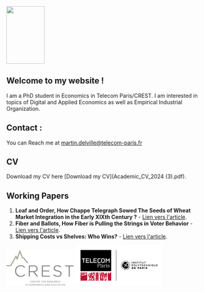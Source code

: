 

<img src="{{ site.author.avatar }}" alt="" width="100" height="150">

## Welcome to my website !

I am a PhD student in Economics in Telecom Paris/CREST. 
I am interested in topics of Digital and Applied Economics as well as Empirical Industrial Organization.

## Contact :

You can Reach me at [martin.delville@telecom-paris.fr](martin.delville@telecom-paris.fr)

## CV
Download my CV here [Download my CV](Academic_CV_2024 (3).pdf).


## Working Papers
1. **Loaf and Order, How Chappe Telegraph Sowed The Seeds of Wheat Market
Integration in the Early XIXth Century ?** - [Lien vers l'article](lien_article_1).
2. **Fiber and Ballots, How Fiber is Pulling the Strings in Voter Behavior** - [Lien vers l'article](lien_article_2).
3. **Shipping Costs vs Shelves: Who Wins?** - [Lien vers l'article](lien_article_3).

<div class="images-side-by-side">
  <img src="assets/images/Logo-Crest-color (1).png" alt="Logo 1" style="width: 35%;">
  <img src="assets/images/telecomparis_endossem_ipp_horiz_600pix.png" alt="Logo 2" style="width: 45%;">
</div>
